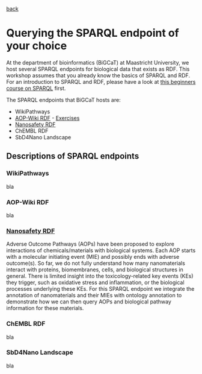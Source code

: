 [back](../README.md) 
# Querying the SPARQL endpoint of your choice

At the department of bioinformatics (BiGCaT) at Maastricht University, we host several SPARQL endpoints for biological data that exists as RDF. This workshop assumes that you already know the basics of SPARQL and RDF. For an introduction to SPARQL and RDF, please have a look at [this beginners course on SPARQL](https://bigcat-um.github.io/SPARQLTutorialBioSB2019/) first. 

The SPARQL endpoints that BiGCaT hosts are:
- WikiPathways
- [AOP-Wiki RDF](https://aopwiki.rdf.bigcat-bioinformatics.org/) - [Exercises](./AOP-Wiki.md)
- [Nanosafety RDF](https://nanosafety.rdf.bigcat-bioinformatics.org/)
- ChEMBL RDF
- SbD4Nano Landscape

## Descriptions of SPARQL endpoints
### WikiPathways
bla

### AOP-Wiki RDF
bla

### [Nanosafety RDF](https://nanosafety.rdf.bigcat-bioinformatics.org/)
Adverse Outcome Pathways (AOPs) have been proposed to explore interactions of chemicals/materials with biological systems. Each AOP starts with a molecular initiating event (MIE) and possibly ends with adverse outcome(s). So far, we do not fully understand how many nanomaterials interact with proteins, biomembranes, cells, and biological structures in general. There is limited insight into the toxicology-related key events (KEs) they trigger, such as oxidative stress and inflammation, or the biological processes underlying these KEs. For this SPARQL endpoint we integrate the annotation of nanomaterials and their MIEs with ontology annotation to demonstrate how we can then query AOPs and biological pathway information for these materials.

### ChEMBL RDF
bla

### SbD4Nano Landscape 
bla


